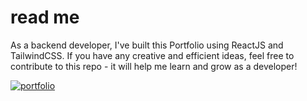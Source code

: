 # read me

As a backend developer, I've built this Portfolio using ReactJS and TailwindCSS. If you have any creative and efficient ideas, feel free to contribute to this repo - it will help me learn and grow as a developer!

[![portfolio](https://img.shields.io/badge/portfolio-000?style=for-the-badge&logo=ko-fi&logoColor=white)](https://sumanth-porfolio.vercel.app/)
